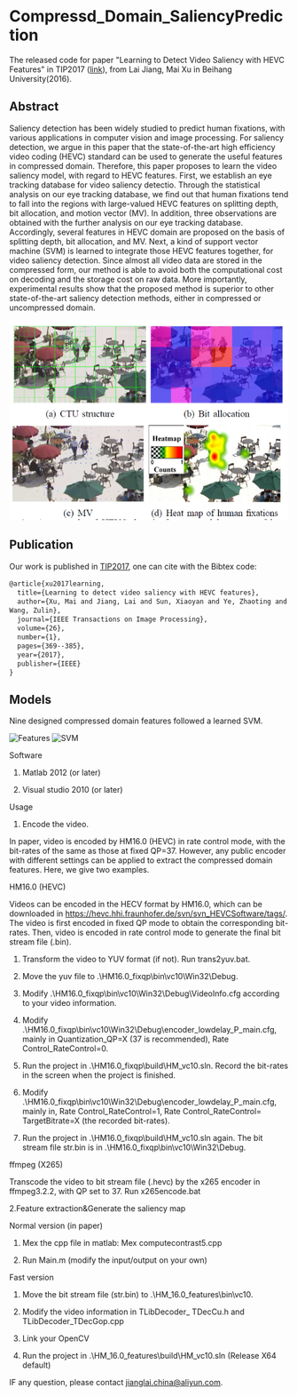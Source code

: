 Compressd_Domain_SaliencyPrediction
==========
The released code for paper "Learning to Detect Video Saliency with HEVC Features" in TIP2017 ([link](http://ieeexplore.ieee.org/abstract/document/7742914/)), from Lai Jiang, Mai Xu in Beihang University(2016). 

## Abstract
Saliency detection has been widely studied to predict human fixations, with various applications in computer vision and image processing.  For saliency detection, we argue in this paper that the state-of-the-art high efficiency video coding (HEVC) standard can be used to generate the useful features in compressed domain. Therefore, this paper proposes to learn the video saliency model, with regard to HEVC features. First, we establish an eye tracking database for video saliency detectio. Through the statistical analysis on our eye tracking database, we find out that human fixations tend to fall into the regions with large-valued HEVC features on splitting depth, bit allocation, and motion vector (MV). In addition, three observations are obtained with the further analysis on our eye tracking database. Accordingly, several features in HEVC domain are proposed on the basis of splitting depth, bit allocation, and MV. Next, a kind of support vector machine (SVM) is learned to integrate those HEVC features together, for video saliency detection.
Since almost all video data are stored in the compressed form, our method is able to avoid both the computational cost on decoding and the storage cost on raw data. More importantly, experimental results show that the proposed method is superior to other state-of-the-art saliency detection methods, either in compressed or uncompressed domain.

![](/figs/fig1.png)

## Publication
Our work is published in [TIP2017](http://ieeexplore.ieee.org/abstract/document/7742914/), one can cite with the Bibtex code:  

```
@article{xu2017learning,
  title={Learning to detect video saliency with HEVC features},
  author={Xu, Mai and Jiang, Lai and Sun, Xiaoyan and Ye, Zhaoting and Wang, Zulin},
  journal={IEEE Transactions on Image Processing},
  volume={26},
  number={1},
  pages={369--385},
  year={2017},
  publisher={IEEE}
}
```

## Models
Nine designed compressed domain features followed a learned SVM.

![Features](/fig1/compresseddomain.png "Features")
![SVM](/fig1/svm.png "SVM")

Software

1.	Matlab 2012 (or later)

2.	Visual studio 2010 (or later)

Usage

1. Encode the video.

In paper, video is encoded by HM16.0 (HEVC) in rate control mode, with the bit-rates of the same as those at fixed QP=37. However, any public encoder with different settings can be applied to extract the compressed domain features. Here, we give two examples.

HM16.0 (HEVC)

Videos can be encoded in the HECV format by HM16.0, which can be downloaded in https://hevc.hhi.fraunhofer.de/svn/svn_HEVCSoftware/tags/. The video is first encoded in fixed QP mode to obtain the corresponding bit-rates. Then, video is encoded in rate control mode to generate the final bit stream file (.bin).	

1)	Transform the video to YUV format (if not). Run trans2yuv.bat.

2)	Move the yuv file to .\HM16.0_fixqp\bin\vc10\Win32\Debug\. 

3)	Modify .\HM16.0_fixqp\bin\vc10\Win32\Debug\VideoInfo.cfg according to your video information.

4)	Modify .\HM16.0_fixqp\bin\vc10\Win32\Debug\encoder_lowdelay_P_main.cfg, mainly in Quantization_QP=X (37 is recommended), Rate Control_RateControl=0.

5)	Run the project in .\HM16.0_fixqp\build\HM_vc10.sln. Record the bit-rates in the screen when the project is finished. 

6)	Modify .\HM16.0_fixqp\bin\vc10\Win32\Debug\encoder_lowdelay_P_main.cfg, mainly in, Rate Control_RateControl=1, Rate Control_RateControl= TargetBitrate=X (the recorded bit-rates).

7)	Run the project in .\HM16.0_fixqp\build\HM_vc10.sln again. The bit stream file str.bin is in .\HM16.0_fixqp\bin\vc10\Win32\Debug\. 

ffmpeg (X265)

Transcode the video to bit stream file (.hevc) by the x265 encoder in ffmpeg3.2.2, with QP set to 37.
Run x265encode.bat

2.Feature extraction&Generate the saliency map

Normal version (in paper)
 
1)	Mex the cpp file in matlab: Mex computecontrast5.cpp

2)	Run Main.m (modify the input/output on your own)

Fast version

1)	Move the bit stream file (str.bin) to .\HM_16.0_features\bin\vc10.

2)	Modify the video information in TLibDecoder_ TDecCu.h and TLibDecoder_TDecGop.cpp

3)	Link your OpenCV 

4)	Run the project in .\HM_16.0_features\build\HM_vc10.sln (Release X64 default)

IF any question, please contact jianglai.china@aliyun.com.
